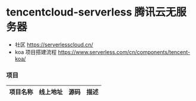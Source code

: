 # tencentcloud-serverless 腾讯云无服务器

- 社区 https://serverlesscloud.cn/
- koa 项目搭建流程 https://www.serverless.com/cn/components/tencent-koa/

### 项目

|项目名称|线上地址|源码|描述|
|-|-|-|-|
